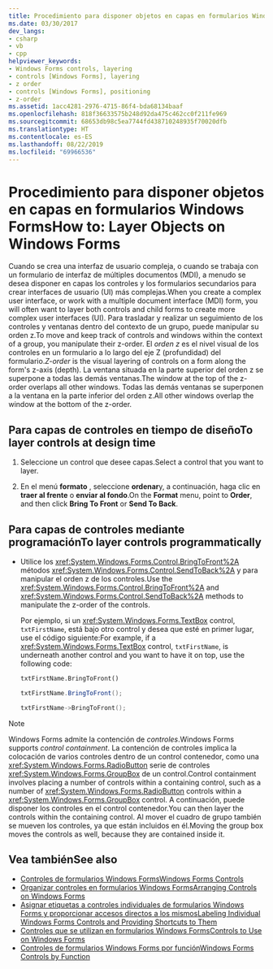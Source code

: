 ```yaml
---
title: Procedimiento para disponer objetos en capas en formularios Windows Forms
ms.date: 03/30/2017
dev_langs:
- csharp
- vb
- cpp
helpviewer_keywords:
- Windows Forms controls, layering
- controls [Windows Forms], layering
- z order
- controls [Windows Forms], positioning
- z-order
ms.assetid: 1acc4281-2976-4715-86f4-bda68134baaf
ms.openlocfilehash: 818f36633575b248d92da475c462cc0f211fe969
ms.sourcegitcommit: 68653db98c5ea7744fd438710248935f70020dfb
ms.translationtype: HT
ms.contentlocale: es-ES
ms.lasthandoff: 08/22/2019
ms.locfileid: "69966536"
---
```

# <a name="how-to-layer-objects-on-windows-forms"></a><span data-ttu-id="ca713-102">Procedimiento para disponer objetos en capas en formularios Windows Forms</span><span class="sxs-lookup"><span data-stu-id="ca713-102">How to: Layer Objects on Windows Forms</span></span>
<span data-ttu-id="ca713-103">Cuando se crea una interfaz de usuario compleja, o cuando se trabaja con un formulario de interfaz de múltiples documentos (MDI), a menudo se desea disponer en capas los controles y los formularios secundarios para crear interfaces de usuario (UI) más complejas.</span><span class="sxs-lookup"><span data-stu-id="ca713-103">When you create a complex user interface, or work with a multiple document interface (MDI) form, you will often want to layer both controls and child forms to create more complex user interfaces (UI).</span></span> <span data-ttu-id="ca713-104">Para trasladar y realizar un seguimiento de los controles y ventanas dentro del contexto de un grupo, puede manipular su orden z.</span><span class="sxs-lookup"><span data-stu-id="ca713-104">To move and keep track of controls and windows within the context of a group, you manipulate their z-order.</span></span> <span data-ttu-id="ca713-105">El *orden z* es el nivel visual de los controles en un formulario a lo largo del eje Z (profundidad) del formulario.</span><span class="sxs-lookup"><span data-stu-id="ca713-105">*Z-order* is the visual layering of controls on a form along the form's z-axis (depth).</span></span> <span data-ttu-id="ca713-106">La ventana situada en la parte superior del orden z se superpone a todas las demás ventanas.</span><span class="sxs-lookup"><span data-stu-id="ca713-106">The window at the top of the z-order overlaps all other windows.</span></span> <span data-ttu-id="ca713-107">Todas las demás ventanas se superponen a la ventana en la parte inferior del orden z.</span><span class="sxs-lookup"><span data-stu-id="ca713-107">All other windows overlap the window at the bottom of the z-order.</span></span>

## <a name="to-layer-controls-at-design-time"></a><span data-ttu-id="ca713-108">Para capas de controles en tiempo de diseño</span><span class="sxs-lookup"><span data-stu-id="ca713-108">To layer controls at design time</span></span>

1. <span data-ttu-id="ca713-109">Seleccione un control que desee capas.</span><span class="sxs-lookup"><span data-stu-id="ca713-109">Select a control that you want to layer.</span></span>

2. <span data-ttu-id="ca713-110">En el menú **formato** , seleccione **ordenar**y, a continuación, haga clic en **traer al frente** o **enviar al fondo**.</span><span class="sxs-lookup"><span data-stu-id="ca713-110">On the **Format** menu, point to **Order**, and then click **Bring To Front** or **Send To Back**.</span></span>

## <a name="to-layer-controls-programmatically"></a><span data-ttu-id="ca713-111">Para capas de controles mediante programación</span><span class="sxs-lookup"><span data-stu-id="ca713-111">To layer controls programmatically</span></span>

- <span data-ttu-id="ca713-112">Utilice los <xref:System.Windows.Forms.Control.BringToFront%2A> métodos <xref:System.Windows.Forms.Control.SendToBack%2A> y para manipular el orden z de los controles.</span><span class="sxs-lookup"><span data-stu-id="ca713-112">Use the <xref:System.Windows.Forms.Control.BringToFront%2A> and <xref:System.Windows.Forms.Control.SendToBack%2A> methods to manipulate the z-order of the controls.</span></span>

     <span data-ttu-id="ca713-113">Por ejemplo, si un <xref:System.Windows.Forms.TextBox> control, `txtFirstName`, está bajo otro control y desea que esté en primer lugar, use el código siguiente:</span><span class="sxs-lookup"><span data-stu-id="ca713-113">For example, if a <xref:System.Windows.Forms.TextBox> control, `txtFirstName`, is underneath another control and you want to have it on top, use the following code:</span></span>

    ```vb
    txtFirstName.BringToFront()
    ```

    ```csharp
    txtFirstName.BringToFront();
    ```

    ```cpp
    txtFirstName->BringToFront();
    ```

> [!NOTE]
> <span data-ttu-id="ca713-114">Windows Forms admite la contención de *controles*.</span><span class="sxs-lookup"><span data-stu-id="ca713-114">Windows Forms supports *control containment*.</span></span> <span data-ttu-id="ca713-115">La contención de controles implica la colocación de varios controles dentro de un control contenedor, como una <xref:System.Windows.Forms.RadioButton> serie de controles <xref:System.Windows.Forms.GroupBox> de un control.</span><span class="sxs-lookup"><span data-stu-id="ca713-115">Control containment involves placing a number of controls within a containing control, such as a number of <xref:System.Windows.Forms.RadioButton> controls within a <xref:System.Windows.Forms.GroupBox> control.</span></span> <span data-ttu-id="ca713-116">A continuación, puede disponer los controles en el control contenedor.</span><span class="sxs-lookup"><span data-stu-id="ca713-116">You can then layer the controls within the containing control.</span></span> <span data-ttu-id="ca713-117">Al mover el cuadro de grupo también se mueven los controles, ya que están incluidos en él.</span><span class="sxs-lookup"><span data-stu-id="ca713-117">Moving the group box moves the controls as well, because they are contained inside it.</span></span>

## <a name="see-also"></a><span data-ttu-id="ca713-118">Vea también</span><span class="sxs-lookup"><span data-stu-id="ca713-118">See also</span></span>

- [<span data-ttu-id="ca713-119">Controles de formularios Windows Forms</span><span class="sxs-lookup"><span data-stu-id="ca713-119">Windows Forms Controls</span></span>](index.md)
- [<span data-ttu-id="ca713-120">Organizar controles en formularios Windows Forms</span><span class="sxs-lookup"><span data-stu-id="ca713-120">Arranging Controls on Windows Forms</span></span>](arranging-controls-on-windows-forms.md)
- [<span data-ttu-id="ca713-121">Asignar etiquetas a controles individuales de formularios Windows Forms y proporcionar accesos directos a los mismos</span><span class="sxs-lookup"><span data-stu-id="ca713-121">Labeling Individual Windows Forms Controls and Providing Shortcuts to Them</span></span>](labeling-individual-windows-forms-controls-and-providing-shortcuts-to-them.md)
- [<span data-ttu-id="ca713-122">Controles que se utilizan en formularios Windows Forms</span><span class="sxs-lookup"><span data-stu-id="ca713-122">Controls to Use on Windows Forms</span></span>](controls-to-use-on-windows-forms.md)
- [<span data-ttu-id="ca713-123">Controles de formularios Windows Forms por función</span><span class="sxs-lookup"><span data-stu-id="ca713-123">Windows Forms Controls by Function</span></span>](windows-forms-controls-by-function.md)
